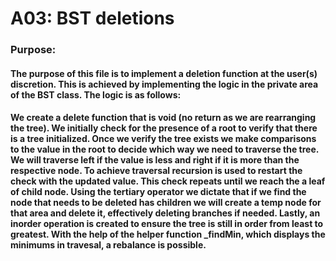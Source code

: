 # A03: BST deletions

### Purpose:
#### The purpose of this file is to implement a deletion function at the user(s) discretion. This is achieved by implementing the logic in the private area of the BST class. The logic is as follows:
#### We create a delete function that is void (no return as we are rearranging the tree). We initially check for the presence of a root to verify that there is a tree initialized. Once we verify the tree exists we make comparisons to the value in the root to decide which way we need to traverse the tree. We will traverse left if the value is less and right if it is more than the respective node. To achieve traversal recursion is used to restart the check with the updated value. This check repeats until we reach the a leaf of child node. Using the tertiary operator we dictate that if we find the node that needs to be deleted has children we will create a temp node for that area and delete it, effectively deleting branches if needed. Lastly, an inorder operation is created to ensure the tree is still in order from least to greatest. With the help of the helper function _findMin, which displays the minimums in travesal, a rebalance is possible.   
